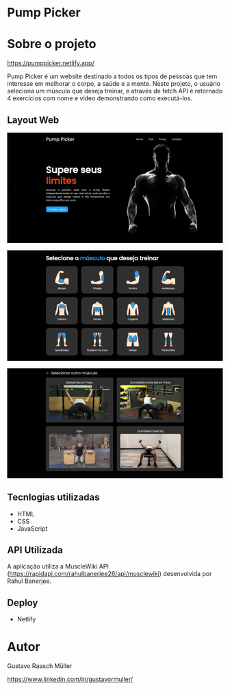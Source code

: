 # Pump Picker

# Sobre o projeto

https://pumppicker.netlify.app/

Pump Picker é um website destinado a todos os tipos de pessoas que tem interesse em melhorar o corpo, a saúde e a mente. Neste projeto, o usuário seleciona um músculo que deseja treinar, e através de fetch API é retornado 4 exercícios com nome e vídeo demonstrando como executá-los.

## Layout Web
![Home](https://github.com/gustavormuller/pump-picker/blob/master/preview/home.png)

![Pick](https://github.com/gustavormuller/pump-picker/blob/master/preview/pick.png)

![Pump](https://github.com/gustavormuller/pump-picker/blob/master/preview/pump.png)

## Tecnlogias utilizadas

- HTML
- CSS
- JavaScript

## API Utilizada

A aplicação utiliza a MuscleWiki API (https://rapidapi.com/rahulbanerjee26/api/musclewiki) desenvolvida por Rahul Banerjee.

## Deploy

- Netlify

# Autor

Gustavo Raasch Müller

https://www.linkedin.com/in/gustavormuller/